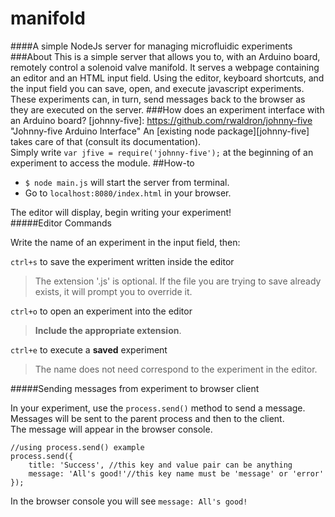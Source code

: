 manifold
====
####A simple NodeJs server for managing microfluidic experiments  
###About
This is a simple server that allows you to, with an Arduino board, remotely control a solenoid valve manifold. It serves a webpage containing an editor and an HTML input field. Using the editor, keyboard shortcuts, and the input field you can save, open, and execute javascript experiments. These experiments can, in turn, send messages back to the browser as they are executed on the server.
###How does an experiment interface with an Arduino board?
[johnny-five]: https://github.com/rwaldron/johnny-five "Johnny-five Arduino Interface"
An [existing node package][johnny-five] takes care of that (consult its documentation).  
Simply write `var jfive = require('johnny-five');` at the beginning of an experiment to access the module.
##How-to
- `$ node main.js` will start the server from terminal.
- Go to `localhost:8080/index.html` in your browser.

The editor will display, begin writing your experiment!  
#####Editor Commands

Write the name of an experiment in the input field, then:

`ctrl+s` to save the experiment written inside the editor

> The extension '.js' is optional. If the file you are trying to save already exists, it will prompt you to override it.

`ctrl+o` to open an experiment into the editor

> **Include the appropriate extension**.

`ctrl+e` to execute a **saved** experiment

> The name does not need correspond to the experiment in the editor.

#####Sending messages from experiment to browser client

In your experiment, use the `process.send()` method to send a message.  
Messages will be sent to the parent process and then to the client.  
The message will appear in the browser console.
	
	//using process.send() example
	process.send({
		title: 'Success', //this key and value pair can be anything
		message: 'All's good!'//this key name must be 'message' or 'error'
	});

In the browser console you will see `message: All's good!`




